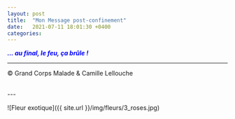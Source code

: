 ```yaml
---
layout: post
title:  "Mon Message post-confinement"
date:   2021-07-11 18:01:30 +0400
categories: 
---
```



<span style="color: blue">***... au final, le feu, ça brûle !***</span>
<br/>


---
&copy;  Grand Corps Malade & Camille Lellouche

<br>
---

![Fleur exotique]({{ site.url }}/img/fleurs/3_roses.jpg)